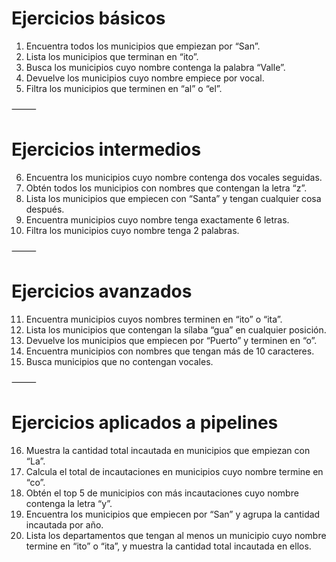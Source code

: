 # Ejercicios básicos

1. Encuentra todos los municipios que empiezan por “San”.
2. Lista los municipios que terminan en “ito”.
3. Busca los municipios cuyo nombre contenga la palabra “Valle”.
4. Devuelve los municipios cuyo nombre empiece por vocal.
5. Filtra los municipios que terminen en “al” o “el”.

⸻

# Ejercicios intermedios

6. Encuentra los municipios cuyo nombre contenga dos vocales seguidas.
7. Obtén todos los municipios con nombres que contengan la letra “z”.
8. Lista los municipios que empiecen con “Santa” y tengan cualquier cosa después.
9. Encuentra municipios cuyo nombre tenga exactamente 6 letras.
10. Filtra los municipios cuyo nombre tenga 2 palabras.

⸻

# Ejercicios avanzados

11. Encuentra municipios cuyos nombres terminen en “ito” o “ita”.
12. Lista los municipios que contengan la sílaba “gua” en cualquier posición.
13. Devuelve los municipios que empiecen por “Puerto” y terminen en “o”.
14. Encuentra municipios con nombres que tengan más de 10 caracteres.
15. Busca municipios que no contengan vocales.

⸻

# Ejercicios aplicados a pipelines

16. Muestra la cantidad total incautada en municipios que empiezan con “La”.
17. Calcula el total de incautaciones en municipios cuyo nombre termine en “co”.
18. Obtén el top 5 de municipios con más incautaciones cuyo nombre contenga la letra “y”.
19. Encuentra los municipios que empiecen por “San” y agrupa la cantidad incautada por año.
20. Lista los departamentos que tengan al menos un municipio cuyo nombre termine en “ito” o “ita”, y muestra la cantidad total incautada en ellos.